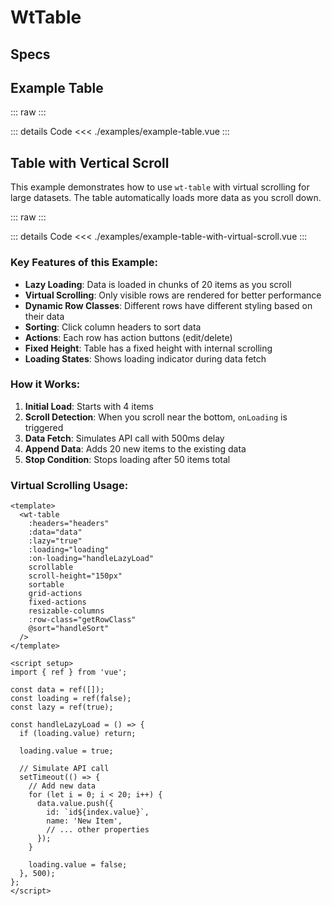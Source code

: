 <script setup>
import ExampleTable from './examples/example-table.vue';
import ExampleTableWithVerticalScroll from './examples/example-table-with-virtual-scroll.vue';
import Specs from './component-specs.vue';
</script>

# WtTable

## Specs

<Specs />

## Example Table

::: raw
<ExampleTable/>
:::

::: details Code
<<< ./examples/example-table.vue
:::

## Table with Vertical Scroll

This example demonstrates how to use `wt-table` with virtual scrolling for large datasets. The table automatically loads more data as you scroll down.

::: raw
<ExampleTableWithVerticalScroll />
:::

::: details Code
<<< ./examples/example-table-with-virtual-scroll.vue
:::

### Key Features of this Example:

- **Lazy Loading**: Data is loaded in chunks of 20 items as you scroll
- **Virtual Scrolling**: Only visible rows are rendered for better performance
- **Dynamic Row Classes**: Different rows have different styling based on their data
- **Sorting**: Click column headers to sort data
- **Actions**: Each row has action buttons (edit/delete)
- **Fixed Height**: Table has a fixed height with internal scrolling
- **Loading States**: Shows loading indicator during data fetch

### How it Works:

1. **Initial Load**: Starts with 4 items
2. **Scroll Detection**: When you scroll near the bottom, `onLoading` is triggered
3. **Data Fetch**: Simulates API call with 500ms delay
4. **Append Data**: Adds 20 new items to the existing data
5. **Stop Condition**: Stops loading after 50 items total

### Virtual Scrolling Usage:

```vue
<template>
  <wt-table
    :headers="headers"
    :data="data"
    :lazy="true"
    :loading="loading"
    :on-loading="handleLazyLoad"
    scrollable
    scroll-height="150px"
    sortable
    grid-actions
    fixed-actions
    resizable-columns
    :row-class="getRowClass"
    @sort="handleSort"
  />
</template>

<script setup>
import { ref } from 'vue';

const data = ref([]);
const loading = ref(false);
const lazy = ref(true);

const handleLazyLoad = () => {
  if (loading.value) return;
  
  loading.value = true;
  
  // Simulate API call
  setTimeout(() => {
    // Add new data
    for (let i = 0; i < 20; i++) {
      data.value.push({
        id: `id${index.value}`,
        name: 'New Item',
        // ... other properties
      });
    }
    
    loading.value = false;
  }, 500);
};
</script>
```
